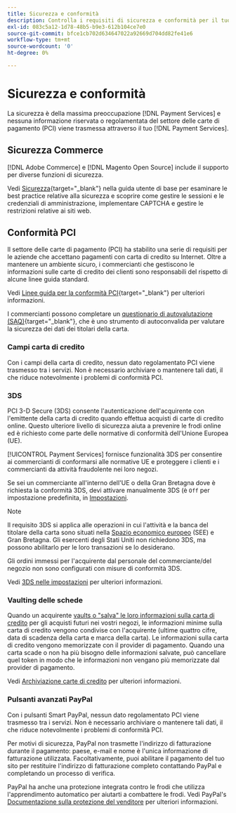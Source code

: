 ```yaml
---
title: Sicurezza e conformità
description: Controlla i requisiti di sicurezza e conformità per il tuo sito.
exl-id: 083c5a12-1d78-48b5-b9e3-612b104ce7e0
source-git-commit: bfce1cb702d634647022a92669d704dd82fe41e6
workflow-type: tm+mt
source-wordcount: '0'
ht-degree: 0%

---
```


# Sicurezza e conformità

La sicurezza è della massima preoccupazione [!DNL Payment Services] e nessuna informazione riservata o regolamentata del settore delle carte di pagamento (PCI) viene trasmessa attraverso il tuo [!DNL Payment Services].

## Sicurezza Commerce

[!DNL Adobe Commerce] e [!DNL Magento Open Source] include il supporto per diverse funzioni di sicurezza.

Vedi [Sicurezza](https://docs.magento.com/user-guide/stores/security.html){target="_blank"} nella guida utente di base per esaminare le best practice relative alla sicurezza e scoprire come gestire le sessioni e le credenziali di amministrazione, implementare CAPTCHA e gestire le restrizioni relative ai siti web.

## Conformità PCI

Il settore delle carte di pagamento (PCI) ha stabilito una serie di requisiti per le aziende che accettano pagamenti con carta di credito su Internet. Oltre a mantenere un ambiente sicuro, i commercianti che gestiscono le informazioni sulle carte di credito dei clienti sono responsabili del rispetto di alcune linee guida standard.

Vedi [Linee guida per la conformità PCI](https://docs.magento.com/user-guide/stores/compliance-pci.html){target="_blank"} per ulteriori informazioni.

I commercianti possono completare un [questionario di autovalutazione (SAQ)](https://www.pcisecuritystandards.org/pci_security/completing_self_assessment){target="_blank"}, che è uno strumento di autoconvalida per valutare la sicurezza dei dati dei titolari della carta.

### Campi carta di credito

Con i campi della carta di credito, nessun dato regolamentato PCI viene trasmesso tra i servizi. Non è necessario archiviare o mantenere tali dati, il che riduce notevolmente i problemi di conformità PCI.

### 3DS

PCI 3-D Secure (3DS) consente l&#39;autenticazione dell&#39;acquirente con l&#39;emittente della carta di credito quando effettua acquisti di carte di credito online. Questo ulteriore livello di sicurezza aiuta a prevenire le frodi online ed è richiesto come parte delle normative di conformità dell&#39;Unione Europea (UE).

[!UICONTROL Payment Services] fornisce funzionalità 3DS per consentire ai commercianti di conformarsi alle normative UE e proteggere i clienti e i commercianti da attività fraudolente nei loro negozi.

Se sei un commerciante all&#39;interno dell&#39;UE o della Gran Bretagna dove è richiesta la conformità 3DS, devi attivare manualmente 3DS (è `Off` per impostazione predefinita, in [Impostazioni](settings.md#credit-card-fields).

>[!NOTE]
>
>Il requisito 3DS si applica alle operazioni in cui l&#39;attività e la banca del titolare della carta sono situati nella [Spazio economico europeo](https://www.efta.int/eea) (SEE) e Gran Bretagna. Gli esercenti degli Stati Uniti non richiedono 3DS, ma possono abilitarlo per le loro transazioni se lo desiderano.

Gli ordini immessi per l&#39;acquirente dal personale del commerciante/del negozio non sono configurati con misure di conformità 3DS.

Vedi [3DS nelle impostazioni](settings.md#3ds) per ulteriori informazioni.

### Vaulting delle schede

Quando un acquirente [vaults o &quot;salva&quot; le loro informazioni sulla carta di credito](vaulting.md) per gli acquisti futuri nei vostri negozi, le informazioni minime sulla carta di credito vengono condivise con l&#39;acquirente (ultime quattro cifre, data di scadenza della carta e marca della carta). Le informazioni sulla carta di credito vengono memorizzate con il provider di pagamento. Quando una carta scade o non ha più bisogno delle informazioni salvate, può cancellare quel token in modo che le informazioni non vengano più memorizzate dal provider di pagamento.

Vedi [Archiviazione carte di credito](vaulting.md) per ulteriori informazioni.

### Pulsanti avanzati PayPal

Con i pulsanti Smart PayPal, nessun dato regolamentato PCI viene trasmesso tra i servizi. Non è necessario archiviare o mantenere tali dati, il che riduce notevolmente i problemi di conformità PCI.

Per motivi di sicurezza, PayPal non trasmette l&#39;indirizzo di fatturazione durante il pagamento: paese, e-mail e nome è l&#39;unica informazione di fatturazione utilizzata. Facoltativamente, puoi abilitare il pagamento del tuo sito per restituire l&#39;indirizzo di fatturazione completo contattando PayPal e completando un processo di verifica.

PayPal ha anche una protezione integrata contro le frodi che utilizza l&#39;apprendimento automatico per aiutarti a combattere le frodi. Vedi PayPal&#39;s [Documentazione sulla protezione del venditore](https://www.paypal.com/us/webapps/mpp/security/seller-protection) per ulteriori informazioni.
